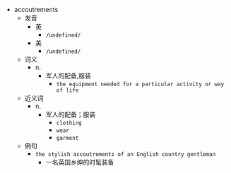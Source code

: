 - accoutrements
  - 发音
    - 英
      - `/undefined/`
    - 美
      - `/undefined/`
  - 词义
    - n.
      - 军人的配备,服装
        - `the equipment needed for a particular activity or way of life`
  - 近义词
    - n.
      - 军人的配备；服装
        - `clothing`
        - `wear`
        - `garment`
  - 例句
    - `the stylish accoutrements of an English country gentleman`
      - 一名英国乡绅的时髦装备

